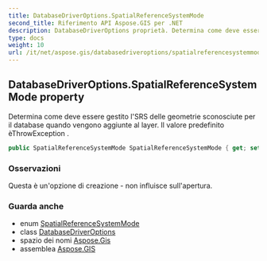 ```yaml
---
title: DatabaseDriverOptions.SpatialReferenceSystemMode
second_title: Riferimento API Aspose.GIS per .NET
description: DatabaseDriverOptions proprietà. Determina come deve essere gestito lSRS delle geometrie sconosciute per il database quando vengono aggiunte al layer. Il valore predefinito èThrowException .
type: docs
weight: 10
url: /it/net/aspose.gis/databasedriveroptions/spatialreferencesystemmode/
---
```

## DatabaseDriverOptions.SpatialReferenceSystemMode property

Determina come deve essere gestito l'SRS delle geometrie sconosciute per il database quando vengono aggiunte al layer. Il valore predefinito èThrowException .

```csharp
public SpatialReferenceSystemMode SpatialReferenceSystemMode { get; set; }
```

### Osservazioni

Questa è un'opzione di creazione - non influisce sull'apertura.

### Guarda anche

* enum [SpatialReferenceSystemMode](../../spatialreferencesystemmode/)
* class [DatabaseDriverOptions](../)
* spazio dei nomi [Aspose.Gis](../../databasedriveroptions/)
* assemblea [Aspose.GIS](../../../)


